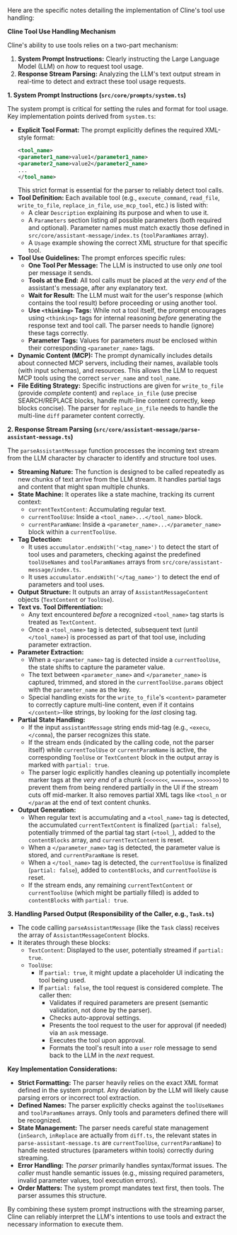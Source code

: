 Here are the specific notes detailing the implementation of Cline's tool use handling:

**Cline Tool Use Handling Mechanism**

Cline's ability to use tools relies on a two-part mechanism:

1.  **System Prompt Instructions:** Clearly instructing the Large Language Model (LLM) on *how* to request tool usage.
2.  **Response Stream Parsing:** Analyzing the LLM's text output stream in real-time to detect and extract these tool usage requests.

**1. System Prompt Instructions (`src/core/prompts/system.ts`)**

The system prompt is critical for setting the rules and format for tool usage. Key implementation points derived from `system.ts`:

*   **Explicit Tool Format:** The prompt explicitly defines the required XML-style format:
    ```xml
    <tool_name>
    <parameter1_name>value1</parameter1_name>
    <parameter2_name>value2</parameter2_name>
    ...
    </tool_name>
    ```
    This strict format is essential for the parser to reliably detect tool calls.
*   **Tool Definition:** Each available tool (e.g., `execute_command`, `read_file`, `write_to_file`, `replace_in_file`, `use_mcp_tool`, etc.) is listed with:
    *   A clear `Description` explaining its purpose and when to use it.
    *   A `Parameters` section listing *all* possible parameters (both required and optional). Parameter names must match exactly those defined in `src/core/assistant-message/index.ts` (`toolParamNames` array).
    *   A `Usage` example showing the correct XML structure for that specific tool.
*   **Tool Use Guidelines:** The prompt enforces specific rules:
    *   **One Tool Per Message:** The LLM is instructed to use only *one* tool per message it sends.
    *   **Tools at the End:** All tool calls must be placed at the *very end* of the assistant's message, after any explanatory text.
    *   **Wait for Result:** The LLM must wait for the user's response (which contains the tool result) before proceeding or using another tool.
    *   **Use `<thinking>` Tags:** While not a tool itself, the prompt encourages using `<thinking>` tags for internal reasoning *before* generating the response text and tool call. The parser needs to handle (ignore) these tags correctly.
    *   **Parameter Tags:** Values for parameters *must* be enclosed within their corresponding `<parameter_name>` tags.
*   **Dynamic Content (MCP):** The prompt dynamically includes details about connected MCP servers, including their names, available tools (with input schemas), and resources. This allows the LLM to request MCP tools using the correct `server_name` and `tool_name`.
*   **File Editing Strategy:** Specific instructions are given for `write_to_file` (provide *complete* content) and `replace_in_file` (use precise SEARCH/REPLACE blocks, handle multi-line content correctly, keep blocks concise). The parser for `replace_in_file` needs to handle the multi-line `diff` parameter content correctly.

**2. Response Stream Parsing (`src/core/assistant-message/parse-assistant-message.ts`)**

The `parseAssistantMessage` function processes the incoming text stream from the LLM character by character to identify and structure tool uses.

*   **Streaming Nature:** The function is designed to be called repeatedly as new chunks of text arrive from the LLM stream. It handles partial tags and content that might span multiple chunks.
*   **State Machine:** It operates like a state machine, tracking its current context:
    *   `currentTextContent`: Accumulating regular text.
    *   `currentToolUse`: Inside a `<tool_name>...</tool_name>` block.
    *   `currentParamName`: Inside a `<parameter_name>...</parameter_name>` block within a `currentToolUse`.
*   **Tag Detection:**
    *   It uses `accumulator.endsWith('<tag_name>')` to detect the start of tool uses and parameters, checking against the predefined `toolUseNames` and `toolParamNames` arrays from `src/core/assistant-message/index.ts`.
    *   It uses `accumulator.endsWith('</tag_name>')` to detect the end of parameters and tool uses.
*   **Output Structure:** It outputs an array of `AssistantMessageContent` objects (`TextContent` or `ToolUse`).
*   **Text vs. Tool Differentiation:**
    *   Any text encountered *before* a recognized `<tool_name>` tag starts is treated as `TextContent`.
    *   Once a `<tool_name>` tag is detected, subsequent text (until `</tool_name>`) is processed as part of that tool use, including parameter extraction.
*   **Parameter Extraction:**
    *   When a `<parameter_name>` tag is detected inside a `currentToolUse`, the state shifts to capture the parameter value.
    *   The text between `<parameter_name>` and `</parameter_name>` is captured, trimmed, and stored in the `currentToolUse.params` object with the `parameter_name` as the key.
    *   Special handling exists for the `write_to_file`'s `<content>` parameter to correctly capture multi-line content, even if it contains `</content>`-like strings, by looking for the *last* closing tag.
*   **Partial State Handling:**
    *   If the input `assistantMessage` string ends mid-tag (e.g., `<execu`, `</comma`), the parser recognizes this state.
    *   If the stream ends (indicated by the calling code, not the parser itself) while `currentToolUse` or `currentParamName` is active, the corresponding `ToolUse` or `TextContent` block in the output array is marked with `partial: true`.
    *   The parser logic explicitly handles cleaning up potentially incomplete marker tags at the *very end* of a chunk (`<<<<<<<`, `=======`, `>>>>>>>`) to prevent them from being rendered partially in the UI if the stream cuts off mid-marker. It also removes partial XML tags like `<tool_n` or `</param` at the end of text content chunks.
*   **Output Generation:**
    *   When regular text is accumulating and a `<tool_name>` tag is detected, the accumulated `currentTextContent` is finalized (`partial: false`), potentially trimmed of the partial tag start (`<tool_`), added to the `contentBlocks` array, and `currentTextContent` is reset.
    *   When a `</parameter_name>` tag is detected, the parameter value is stored, and `currentParamName` is reset.
    *   When a `</tool_name>` tag is detected, the `currentToolUse` is finalized (`partial: false`), added to `contentBlocks`, and `currentToolUse` is reset.
    *   If the stream ends, any remaining `currentTextContent` or `currentToolUse` (which might be partially filled) is added to `contentBlocks` with `partial: true`.

**3. Handling Parsed Output (Responsibility of the Caller, e.g., `Task.ts`)**

*   The code calling `parseAssistantMessage` (like the `Task` class) receives the array of `AssistantMessageContent` blocks.
*   It iterates through these blocks:
    *   `TextContent`: Displayed to the user, potentially streamed if `partial: true`.
    *   `ToolUse`:
        *   If `partial: true`, it might update a placeholder UI indicating the tool being used.
        *   If `partial: false`, the tool request is considered complete. The caller then:
            *   Validates if required parameters are present (semantic validation, not done by the parser).
            *   Checks auto-approval settings.
            *   Presents the tool request to the user for approval (if needed) via an `ask` message.
            *   Executes the tool upon approval.
            *   Formats the tool's result into a `user` role message to send back to the LLM in the *next* request.

**Key Implementation Considerations:**

*   **Strict Formatting:** The parser heavily relies on the exact XML format defined in the system prompt. Any deviation by the LLM will likely cause parsing errors or incorrect tool extraction.
*   **Defined Names:** The parser explicitly checks against the `toolUseNames` and `toolParamNames` arrays. Only tools and parameters defined there will be recognized.
*   **State Management:** The parser needs careful state management (`inSearch`, `inReplace` are actually from `diff.ts`, the relevant states in `parse-assistant-message.ts` are `currentToolUse`, `currentParamName`) to handle nested structures (parameters within tools) correctly during streaming.
*   **Error Handling:** The *parser* primarily handles syntax/format issues. The *caller* must handle semantic issues (e.g., missing required parameters, invalid parameter values, tool execution errors).
*   **Order Matters:** The system prompt mandates text first, then tools. The parser assumes this structure.

By combining these system prompt instructions with the streaming parser, Cline can reliably interpret the LLM's intentions to use tools and extract the necessary information to execute them.
